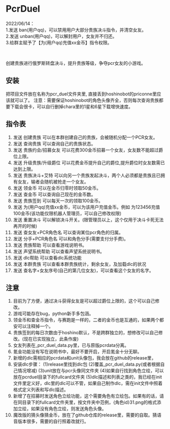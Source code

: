 # PcrDuel
2022/06/14：<br>
	1.发送 ban(用户qq)，可以禁用用户大部分贵族决斗指令，并清空女友。<br>
	2.发送 unban(用户qq)，可以解封用户，女友并不归还。<br>
	3.给群主赋予了【为(用户qq)充值xx金币】指令权限。<br>
	
<br>



创建贵族进行俄罗斯转盘决斗，提升贵族等级，争夺pcr女友的小游戏。
## 安装
把项目文件放在名称为pcr_duel文件夹里, 直接丢到hoshinobot的priconne里应该就可以了。
注意：需要保证hoshinobot的角色头像齐全，否则每次查询贵族都要下载会很卡，可以自行删掉chara里的1星和6星下载增快速度。
## 指令表
1.  发送 创建贵族 可以在本群创建自己的贵族，会被随机分配一个PCR女友。
2.  发送 查询贵族 可以查询自己的贵族状态。
3.  发送 贵族约会/招募女友 可以花费300金币招募一个女友，女友数不能超过爵位上限。
4.  发送 升级贵族/升级爵位 可以花费金币提升自己的爵位,提升爵位时女友数需已达到上限。
5.  发送 贵族决斗+艾特 可以向另一个贵族发起决斗，两个人必须都是贵族且已拥有女友，输者会随机被抢走一个女友。
6.  发送 领金币 可以在金币归零时领取50金币。
7.  发送 查金币 可以查询自己现在的金币数。
8.  发送 贵族签到 可以每天一次的领取100金币。
9.  发送 为(用户qq)充值xx金币，可以为该用户充值金币。例如 为123456充值100金币(该功能仅限机器人管理员，可以自己修改权限)
10. 发送 重置决斗 可以解锁决斗开关。(限管理员以上，这个仅用于决斗卡死无法再开的时候)
11. 发送 查女友+PCR角色名 可以查询某位pcr角色的归属。	
12. 发送 分手+PCR角色名 可以和角色分手(需要支付分手费)。
13. 发送 贵族帮助 可以查看游戏说明书。
14. 发送 声望系统帮助 可以查看声望系统说明书。
15. 发送 dlc帮助 可以查看dlc系统功能
16. 发送 本群贵族 可以查看本群贵族统计，剩余女友，及加载dlc的状况
17. 发送 查名字+女友序号(自己的第几位女友)，可以查看这个女友的名字。




## 注意
1. 目前为了方便，通过决斗获得女友是可以超过爵位上限的，这个可以自己修改。
2. 游戏可能存在bug，python新手多包涵。
3. 领金币和查金币指令，与赛跑是一样的，二者的金币也是互通的，如果两个都安可以注释掉一个。
4. 贵族签到的每日次数由于hoshino默认，不是跨群独立的，想修改可以自己修改。(现在已实现独立，此条作废)
5. 女友列表在_pcr_duel_data.py里，已与原版pcrdata分离。
6. 氪金功能没有写在说明书中，最好不要开启，开启氪金十分无聊。
7. 新增的dlc需相应的pcrdata和unit头像包，我会放在github的release里，
8. 安装dlc步骤：
	(1)release里找到dlc包
	(2)覆盖_pcr_duel_data.py(或者根据自己情况增减)
	(3)unit放在与pcr头像同文件夹
	(4)如果自行找到角色立绘，可以放在pcrduel目录下的fullcard文件夹
	(5)dlc描述和列表之类的，我已经在init文件里定义好，dlc里的dlc可以不管，如果自己制作dlc，需在init文件中照着格式定义列表和写dlc描述。
9. 新增了在招募时发送角色立绘功能，这个需要角色有立绘包。如果有的话，请在同目录下的fullcard文件夹里，按文件夹中范例，{角色id}31.png的格式添加立绘，如果没有角色立绘，则发送角色头像。
10. 魔改版的猜头像猜金币，放在了github仓库的release里，需要的自取。猜语音版本很多，需要的自行照着改就行。
 
